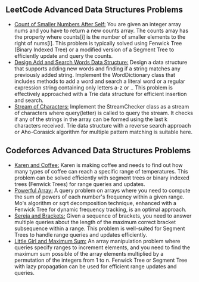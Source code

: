 ## LeetCode Advanced Data Structures Problems
- [Count of Smaller Numbers After Self:](https://leetcode.com/problems/count-of-smaller-numbers-after-self/) You are given an integer array nums and you have to return a new counts array. The counts array has the property where counts[i] is the number of smaller elements to the right of nums[i]. This problem is typically solved using Fenwick Tree (Binary Indexed Tree) or a modified version of a Segment Tree to efficiently update and query the counts.
- [Design Add and Search Words Data Structure:](https://leetcode.com/problems/design-add-and-search-words-data-structure/) Design a data structure that supports adding new words and finding if a string matches any previously added string. Implement the WordDictionary class that includes methods to add a word and search a literal word or a regular expression string containing only letters a-z or .. This problem is effectively approached with a Trie data structure for efficient insertion and search.
- [Stream of Characters:](https://leetcode.com/problems/stream-of-characters/) Implement the StreamChecker class as a stream of characters where query(letter) is called to query the stream. It checks if any of the strings in the array can be formed using the last k characters received. Trie data structure with a reverse search approach or Aho-Corasick algorithm for multiple pattern matching is suitable here.

## Codeforces Advanced Data Structures Problems
- [Karen and Coffee:](https://codeforces.com/problemset/problem/816/B) Karen is making coffee and needs to find out how many types of coffee can reach a specific range of temperatures. This problem can be solved efficiently with segment trees or binary indexed trees (Fenwick Trees) for range queries and updates.
- [Powerful Array:](https://codeforces.com/problemset/problem/86/D) A query problem on arrays where you need to compute the sum of powers of each number's frequency within a given range. Mo's algorithm or sqrt decomposition technique, enhanced with a Fenwick Tree for dynamic frequency tracking, is an optimal approach.
- [Sereja and Brackets:](https://codeforces.com/problemset/problem/380/C) Given a sequence of brackets, you need to answer multiple queries about the length of the maximum correct bracket subsequence within a range. This problem is well-suited for Segment Trees to handle range queries and updates efficiently.
- [Little Girl and Maximum Sum:](https://codeforces.com/problemset/problem/276/C) An array manipulation problem where queries specify ranges to increment elements, and you need to find the maximum sum possible of the array elements multiplied by a permutation of the integers from 1 to n. Fenwick Tree or Segment Tree with lazy propagation can be used for efficient range updates and queries.
